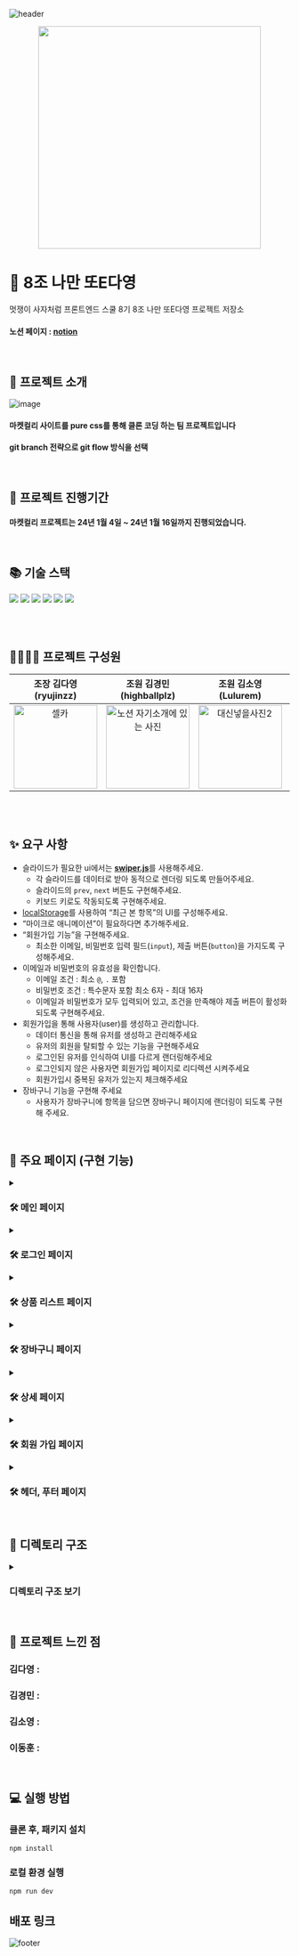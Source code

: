 
<!-- ![header](https://capsule-render.vercel.app/api?text=Market%20Karly&fontAlign=70&=Desc&descAlign=20) -->
![header](https://capsule-render.vercel.app/api?type=waving&color=0:5F0080,100:FFFFFF)
<div align="center"><img src="https://user-images.githubusercontent.com/112063987/233669862-47a68263-8187-465d-bcd5-c3c94568818a.png" width="400"></div>

# 🦁 8조 나만 또E다영
멋쟁이 사자처럼 프론트엔드 스쿨 8기 8조 나만 또E다영 프로젝트 저장소 <br>

 <h4> 노션 페이지 : <a href="https://www.notion.so/8-E-ba768f7fe0fe4815a17d183153ca9f51">notion</a></h4>

<br>


## 💜 프로젝트 소개
![image](https://github.com/FRONTENDSCHOOL8/vanilla-project-8/assets/80308340/c74e1fe3-5100-4cfe-b548-d06baf889c04)
<h4> 마켓컬리 사이트를 pure css를 통해 클론 코딩 하는 팀 프로젝트입니다 </h4>
<h4>git branch 전략으로 git flow 방식을 선택</h4>

<br>

## 📅 프로젝트 진행기간

<h4>마켓컬리 프로젝트는 24년 1월 4일 ~ 24년 1월 16일까지 진행되었습니다.</h4>


<br>

## 📚 기술 스택
<div>
  <img src="https://img.shields.io/badge/html5-E34F26?style=for-the-badge&logo=html5&logoColor=white">
  <img src="https://img.shields.io/badge/css-1572B6?style=for-the-badge&logo=css3&logoColor=white"> 
  <img src="https://img.shields.io/badge/javascript-F7DF1E?style=for-the-badge&logo=javascript&logoColor=black"> 
  <img src="https://img.shields.io/badge/git-F05032?style=for-the-badge&logo=git&logoColor=white">
  <img src="https://img.shields.io/badge/github-181717?style=for-the-badge&logo=github&logoColor=white">
  <img src="https://img.shields.io/badge/pocketbase-B8DBE4?style=for-the-badge&logo=pocketbase&logoColor=black">
</div>

<br><br>

## 👨‍👩‍👧‍👧 프로젝트 구성원

|조장 김다영(ryujinzz)|조원 김경민(highballplz)|조원 김소영(Lulurem)|조원 이동훈(dlehdg)|
|:-------------------:|:---------------------:|:-----------------:|:----------------:|
|<img width="150px" alt="셀카" src="https://github.com/FRONTENDSCHOOL8/vanilla-project-8/assets/146301783/ab9062ef-bcf4-48c5-ad65-57123ea34db5">|<img width="150px" alt="노션 자기소개에 있는 사진" src="https://github.com/FRONTENDSCHOOL8/vanilla-project-8/assets/118330822/b58afcfc-edfe-451d-9313-1bd3a978208e">|<img width="150px" alt="대신넣을사진2" src="https://github.com/FRONTENDSCHOOL8/vanilla-project-8/assets/126847944/fb713de2-2163-4f69-9025-0c6303a6198e">|<img width="150px" alt="대신넣을사진33" src="https://github.com/FRONTENDSCHOOL8/vanilla-project-8/assets/80308340/54a1f5d5-7f2d-4a84-b6a9-fccb5c10b220">|

<br><br>



## ✨ 요구 사항

- 슬라이드가 필요한 ui에서는 [**swiper.js**](https://swiperjs.com/)를 사용해주세요.
    - 각 슬라이드를 데이터로 받아 동적으로 렌더링 되도록 만들어주세요.
    - 슬라이드의 `prev`, `next` 버튼도 구현해주세요.
    - 키보드 키로도 작동되도록 구현해주세요.
- [localStorage](https://developer.mozilla.org/ko/docs/Web/API/Window/localStorage)를 사용하여 “최근 본 항목”의 UI를 구성해주세요.
- “마이크로 애니메이션”이 필요하다면 추가해주세요.
- “회원가입 기능”을 구현해주세요.
    - 최소한 이메일, 비밀번호 입력 필드(`input`), 제출 버튼(`button`)을 가지도록 구성해주세요.
- 이메일과 비밀번호의 유효성을 확인합니다.
    - 이메일 조건 : 최소 `@`, `.` 포함
    - 비밀번호 조건 : 특수문자 포함 최소 6자 - 최대 16자
    - 이메일과 비밀번호가 모두 입력되어 있고, 조건을 만족해야 제출 버튼이 활성화 되도록 구현해주세요.
- 회원가입을 통해 사용자(user)를 생성하고 관리합니다.
    - 데이터 통신을 통해 유저를 생성하고 관리해주세요
    - 유저의 회원을 탈퇴할 수 있는 기능을 구현해주세요
    - 로그인된 유저를 인식하여 UI를 다르게 랜더링해주세요
    - 로그인되지 않은 사용자면 회원가입 페이지로 리디렉션 시켜주세요
    - 회원가입시 중복된 유저가 있는지 체크해주세요
- 장바구니 기능을 구현해 주세요
    - 사용자가 장바구니에 항목을 담으면 장바구니 페이지에 랜더링이 되도록 구현해 주세요.

<br>

## 📜 주요 페이지 (구현 기능)

 <details>
 <summary>
  <h3> 🛠 메인 페이지 </h3>
 </summary>
  <img src="https://github.com/FRONTENDSCHOOL8/vanilla-project-8/assets/80308340/fdc4b94c-2644-45aa-81af-ef479203ce6d" /> 
<pre>
 1. 스와이퍼 기능 구현
 2. 광고 기능 구현
 3. 장바구니 모달창 구현
 4. 최근 본 상품 구현
</pre>

 </details>

<details>
 <summary>
  <h3> 🛠 로그인 페이지 </h3> 
 </summary>
   <img src="https://github.com/FRONTENDSCHOOL8/vanilla-project-8/assets/80308340/c081b67f-d73f-4917-8d93-b2b4e381e7e3" />
<pre>
 1. 테스트
 2. 테스트2
 3. 테스트3
</pre>
</details>

 <details>
 <summary>
  <h3> 🛠 상품 리스트 페이지 </h3> 
 </summary>
  <img src="https://github.com/FRONTENDSCHOOL8/vanilla-project-8/assets/80308340/bc28b50e-e69e-4554-adbb-a94a97bc9cc0" />
<pre>
 1. 테스트
 2. 테스트2
 3. 테스트3
</pre>
</details>


<details>
 <summary>
  <h3> 🛠 장바구니 페이지 </h3> 
 </summary>
 
 <img src="https://github.com/FRONTENDSCHOOL8/vanilla-project-8/assets/80308340/ff3e56f4-d77b-4640-b11c-7b41e07443c4" />
<pre>
 1. 테스트
 2. 테스트2
 3. 테스트3
</pre>
</details>


<details>
 <summary>
  <h3> 🛠 상세 페이지 </h3> 
 </summary>
 <img src="https://github.com/FRONTENDSCHOOL8/vanilla-project-8/assets/80308340/97c02973-2b21-4b12-b4f4-430ce60422a2" />
<pre>
 1. 테스트
 2. 테스트2
 3. 테스트3
</pre>
</details>

<details>
 <summary>
  <h3> 🛠 회원 가입 페이지 </h3> 
 </summary>
 <img src="https://github.com/FRONTENDSCHOOL8/vanilla-project-8/assets/80308340/8c1cde62-a6fc-446e-a848-4aad13a56593" />
<pre>
 1. 테스트
 2. 테스트2
 3. 테스트3
</pre>
</details>

<details>
 <summary>
  <h3> 🛠 헤더, 푸터 페이지 </h3> 
 </summary>

 <img src="https://github.com/FRONTENDSCHOOL8/vanilla-project-8/assets/80308340/40fac564-d273-4b65-b041-43ac691ea608" />
 <img src="https://github.com/FRONTENDSCHOOL8/vanilla-project-8/assets/80308340/39218d4a-ef19-4e52-a56b-474b60525f94" />
<pre>
 1. 테스트
 2. 테스트2
 3. 테스트3
</pre>
</details>



<br>

## 🏹 디렉토리 구조
<details>
 <summary><h3>디렉토리 구조 보기</h3></summary>
 <pre>
  <code>
   📦src
 ┣ 📂api
 ┃ ┣ 📜defaultAuthData.js
 ┃ ┣ 📜defaultCartData.js
 ┃ ┣ 📜defaultImgData.js
 ┃ ┗ 📜pocketbase.js
 ┣ 📂components
 ┃ ┣ 📂css
 ┃ ┃ ┣ 📜components.css
 ┃ ┃ ┣ 📜reset.css
 ┃ ┃ ┗ 📜style.css
 ┃ ┣ 📂footer
 ┃ ┃ ┣ 📜footer.css
 ┃ ┃ ┗ 📜index.html
 ┃ ┣ 📂header
 ┃ ┃ ┣ 📜header.css
 ┃ ┃ ┣ 📜header.js
 ┃ ┃ ┗ 📜index.html
 ┃ ┗ 📜include.js
 ┣ 📂lib
 ┃ ┣ 📂animation
 ┃ ┃ ┣ 📜dice.js
 ┃ ┃ ┣ 📜index.js
 ┃ ┃ ┗ 📜shake.js
 ┃ ┣ 📂dom
 ┃ ┃ ┣ 📜attr.js
 ┃ ┃ ┣ 📜bindEvent.js
 ┃ ┃ ┣ 📜clear.js
 ┃ ┃ ┣ 📜css.js
 ┃ ┃ ┣ 📜endScroll.js
 ┃ ┃ ┣ 📜getNode.js
 ┃ ┃ ┣ 📜index.js
 ┃ ┃ ┣ 📜insert.js
 ┃ ┃ ┣ 📜showAlert.js
 ┃ ┃ ┗ 📜userList.js
 ┃ ┣ 📂error
 ┃ ┃ ┣ 📜index.js
 ┃ ┃ ┣ 📜refError.js
 ┃ ┃ ┣ 📜syntaxError.js
 ┃ ┃ ┗ 📜typeError.js
 ┃ ┣ 📂math
 ┃ ┃ ┣ 📜getRandom.js
 ┃ ┃ ┣ 📜getRandomMinMax.js
 ┃ ┃ ┣ 📜index.js
 ┃ ┃ ┣ 📜toDeg.js
 ┃ ┃ ┗ 📜toRadian.js
 ┃ ┣ 📂utils
 ┃ ┃ ┣ 📜color.js
 ┃ ┃ ┣ 📜comma.js
 ┃ ┃ ┣ 📜copy.js
 ┃ ┃ ┣ 📜delay.js
 ┃ ┃ ┣ 📜getPbImageURL.js
 ┃ ┃ ┣ 📜index.js
 ┃ ┃ ┣ 📜memo.js
 ┃ ┃ ┣ 📜setDocumentTitle.js
 ┃ ┃ ┣ 📜storage.js
 ┃ ┃ ┣ 📜tiger.js
 ┃ ┃ ┣ 📜typeOf.js
 ┃ ┃ ┣ 📜validation.js
 ┃ ┃ ┗ 📜xhr.js
 ┃ ┗ 📜index.js
 ┣ 📂pages
 ┃ ┣ 📂address
 ┃ ┃ ┣ 📜address.css
 ┃ ┃ ┣ 📜address.js
 ┃ ┃ ┗ 📜index.html
 ┃ ┣ 📂cart
 ┃ ┃ ┣ 📜cart.css
 ┃ ┃ ┣ 📜cart.js
 ┃ ┃ ┗ 📜index.html
 ┃ ┣ 📂detail
 ┃ ┃ ┣ 📜detail.css
 ┃ ┃ ┣ 📜detail.js
 ┃ ┃ ┗ 📜index.html
 ┃ ┣ 📂login
 ┃ ┃ ┣ 📜index.html
 ┃ ┃ ┣ 📜login.css
 ┃ ┃ ┗ 📜login.js
 ┃ ┣ 📂main
 ┃ ┃ ┣ 📜index.html
 ┃ ┃ ┣ 📜main.css
 ┃ ┃ ┗ 📜main.js
 ┃ ┣ 📂product
 ┃ ┃ ┣ 📜index.html
 ┃ ┃ ┣ 📜product.css
 ┃ ┃ ┗ 📜product.js
 ┃ ┗ 📂register
 ┃ ┃ ┣ 📜index.html
 ┃ ┃ ┣ 📜register.css
 ┃ ┃ ┗ 📜register.js
 ┗ 📂styles
 ┃ ┣ 📜base.css
 ┃ ┣ 📜reset.css
 ┃ ┗ 📜style.css
  </code>
 </pre>
</details>


<br>

## 💜 프로젝트 느낀 점

### 김다영 : 

### 김경민 :

### 김소영 :

### 이동훈 :

<br>

## 💻 실행 방법

### 클론 후, 패키지 설치

```
npm install
```


### 로컬 환경 실행
```
npm run dev
```

## 배포 링크




![footer](https://capsule-render.vercel.app/api?section=footer&type=waving&color=0:FFFFFF,100:5F0080)

